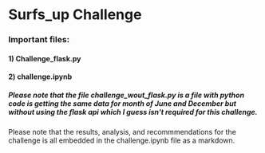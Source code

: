 # Surfs_up Challenge
### Important files:
#### 1) Challenge_flask.py
#### 2) challenge.ipynb
##### Please note that the file challenge_wout_flask.py is a file with python code is getting the same data for month of June and December but without using the flask api which I guess isn't required for this challenge.

Please note that the results, analysis, and recommmendations for the challenge is all embedded in the challenge.ipynb file as a markdown.
